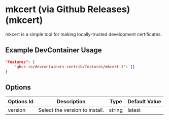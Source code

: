 
# mkcert (via Github Releases) (mkcert)

mkcert is a simple tool for making locally-trusted development certificates.

## Example DevContainer Usage

```json
"features": {
    "ghcr.io/devcontainers-contrib/features/mkcert:1": {}
}
```

## Options

| Options Id | Description | Type | Default Value |
|-----|-----|-----|-----|
| version | Select the version to install. | string | latest |


